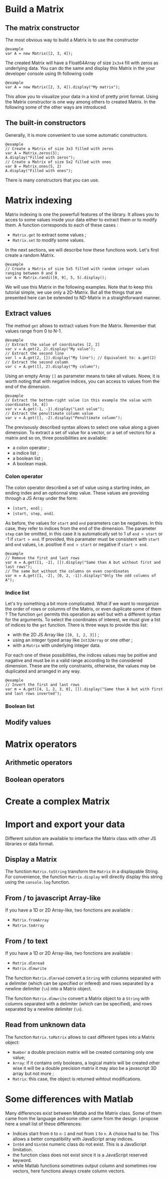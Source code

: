 
# Build a Matrix

## The matrix constructor

The most obvious way to build a Matrix is to use the constructor

    @example 
    var A = new Matrix([2, 3, 4]);

The created Matrix will have a Float64Array of size `2x3x4` fill with zeros as underlying data.
You can do the same and display this Matrix in the your developer console using th following code

    @example 
    var A = new Matrix([2, 3, 4]).display("My matrix");

This allow you to visualize your data in a kind of pretty print format. Using the Matrix constructor is one way among others to created Matrix. In the following some of the other ways are introduced. 

## The built-in constructors

Generally, it is more convenient to use some automatic constructors.

    @example
    // Create a Matrix of size 3x3 filled with zeros
    var A = Matrix.zeros(3);
    A.display("Filled with zeros"); 
    // Create a Matrix of size 5x2 filled with ones
    var B = Matrix.ones(5, 2)
    A.display("Filled with ones"); 

There is many constructors that you can use. 




# Matrix indexing

Matrix indexing is one the powerfull features of the library. It allows you to acces to some values inside your data either to extract them or to modify them. A function corresponds to each of these cases :

+ `Matrix.get` to extract some values ;
+ `Matrix.set` to modify some values.

In the next sections, we will describe how these functions work. Let's first create a random Matrix.

    @example
    // Create a Matrix of size 5x5 filled with random integer values ranging between 0 and 9
    var A = Matrix.randi([0, 9], 5, 5).display();

We will use this Matrix in the following examples. Note that to keep this tutorial simple, we use only a 2D-Matrix. But all the things that are presented here can be extended to ND-Matrix in a straightforward manner. 

## Extract values

The method `get` allows to extract values from the Matrix. Remember that values range from 0 to N-1.

    @example
    // Extract the value of coordinates [2, 2]
    var v = A.get(2, 2).display("My value");
    // Extract the second line
    var l = A.get(2, []).display("My line"); // Equivalent to: a.get(2)
    // Extract the second column
    var c = A.get([], 2).display("My column");
    
Using an empty Array `[]` as parameter means to take all values. Noew, it is worth noting that with negative indices, you can access to values from the end of the dimension.

    @example
    // Extract the bottom-right value (in this example the value with coordinates [4, 4])
    var v = A.get(-1, -1).display("Last value");
    // Extract the penultimate column value
    var v = A.get([], -2).display("Penultimate column");

The previsously described syntax allows to select one value along a given dimension. To extract a set of value for a vector, or a set of vectors for a matrix and so on, three possibilities are available:

+ a colon operator ;
+ a indice list ;
+ a boolean list ; 
+ A boolean mask.

### Colon operator

The colon operator described a set of value using a starting index, an ending index and an optionnal step value. These values are providing through a JS Array under the form:

+ `[start, end]` ;
+ `[start, step, end]`.

As before, the values for `start` and `end` parameters can be negatives. In this case, they refer to indices from the end of the dimension. 
The parameter `step` can be omitted, in this case it is automatically set to 1 uf `end > start` or -1 if `start > end`. If provided, this paramater must be consistent with `start` and `end` values, i.e. positive if `end > start` or negative if `start > end`.

    @example
    // Remove the first and last rows
    var m = A.get([1, -2], []).display("Same than A but without first and last rows");
    // The same but without the columns on even coordinates
    var m = A.get([1, -2], [0, 2, -1]).display("Only the odd columns of A");

### Indice list

Let's try something a bit more complicated. What if we want to reorganize the order of rows or columns of the Matrix, or even duplicate some of them ? The function `get` permits this operation as well but with a different syntax for the arguments.
To select the coordinates of interest, we must give a list of indices to the `get` function. There is three ways to provide this list:

+ with the 2D JS Array like `[[0, 1, 2, 3]]` ;
+ using an integer typed array like `Int32Array` or one other ;
+ with a `Matrix` with underlying integer data.

For each one of these possibilities, the indices values may be poitive and nagative and must be in a valid range according to the considered dimension. These are the only constraints, otherwise, the values may be duplicated and arranged in any way.

    @example
    // Invert the first and last rows
    var m = A.get([4, 1, 2, 3, 0], []).display("Same than A but with first and last rows inverted");

### Boolean list


## Modify values


# Matrix operators

## Arithmetic operators

## Boolean operators


# Create a complex Matrix


# Import and export your data

Different solution are available to interface the Matrix class with other JS libraries or data format. 

## Display a Matrix

The function `Matrix.toString` transform the `Matrix` in a displayable String. For convenience, the function `Matrix.display` will directly display this string using the `console.log` function.


## From / to javascript Array-like

If you have a 1D or 2D Array-like, two fonctions are available :

+ `Matrix.fromArray`
+ `Matrix.toArray`


## From / to text

If you have a 1D or 2D Array-like, two fonctions are available :

+ `Matrix.dlmread`
+ `Matrix.dlmwrite`

The function  `Matrix.dlmread` convert a `String` with columns separated with a delimiter (which can be specified or infered) and rows separated by a newline delimiter (`\n`) into a Matrix object.

The function  `Matrix.dlmwrite` convert a Matrix object to a `String` with columns separated with a delimiter (which can be specified), and rows separated by a newline delimiter (`\n`).


## Read from unknown data

The function `Matrix.toMatrix` allows to cast different types into a Matrix object:

+ `Number` a double precision matrix will be created containing only one value;
+ `Array`: if it contains only booleans, a logical matrix will be created other wise it will be a double precision matrix it may also be a javascript 3D array but not more ;
+ `Matrix`: this case, the object is returned wihtout modifications.


# Some differences with Matlab 

Many differences exist between Matlab and the Matrix class. Some of them came from the language and some other came from the design. I propose here
a small list of these differences:

+ Indices start from `0` to `n-1` and not from `1` to `n`. A choice had to be. This allows a better compatibility with JavaScript array indices.
+ `Int64` and `Uint64` numeric class do not exist. This is a JavaScript limitation.
+ the function class does not exist since it is a JavaScript reserved keyword.
+ while Matlab functions sometimes output column and sometimes row vectors, here functions always create column vectors.
